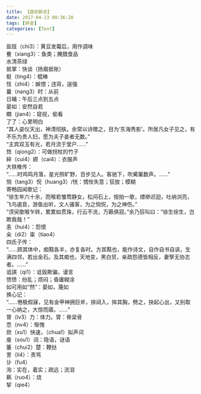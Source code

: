 ```yaml
---
title: 【虞初新志】
date: 2017-04-13 00:36:20
tags: [碎金]
categories: [Text]
---
```


<p dir="ltr"  >盐豉（chi3）：黄豆发霉后，用作调味<br />鲞（xiang3）：鱼类；腌腊食品<br />水清茶绿<br />抵掌：快谈（扬眉抵账）<br />梃（ting4）：棍棒<br />忮（zhi4）：嫉恨；违背，逞强<br />曩（nang3）时：从前<br />日晡：午后三点到五点<br />晏如：安然自若<br />瞷（jian4）：窥视，偷看<br />了了：心里明白<br />“其人姿仪天出，神清彻肤。余常以诗赠之，目为‘东海秀影’。所居凡女子见之，有不乐为贵人妇，愿为夫子妾者无数。”<br />“主宾双玉有光，若月流于堂户……”<br />筇（qiong2）：可做拐杖的竹子<br />綷（cui4）縩（cai4）：衣服声<br />大铁椎传：<br />“……时鸡鸣月落，星光照旷野，百步见人。客驰下，吹觱篥数声。……”<br />惝（tang3）怳（huang3）/恍：惆怅失意；狂放；模糊<br />寄畅园闻歌记：<br />“徐生年六十余，而喉若雏莺静女，松间石上，按拍一歌，缥缈迟迴，吐纳浏亮，飞鸟遏音，游鱼出听，文人骚客，为之惝怳，为之神伤。”<br />“须臾歌喉乍转，累累如贯珠，行云不流，万籁俱寂。”余乃狂叫曰：“徐生徐生，岂欺我哉！”<br />恚（hui4）：怨恨<br />籴（di2）粜（tiao4）<br />四氏子传：<br />“……顾其体中，痴黠各半，亦复各时。方其黠也，能作诗文，自作自书自讽，生满四邻，若出金石。及其痴也，天地变，黑白贸，亲疏怨德皆相反，妻孥无协志者。……”<br />诋諆（qi1）：诋毁欺骗，谩言<br />愦愦：纷乱；烦闷；昏庸糊涂<br />如可用如“然”：晏如，蔑如<br />换心记：<br />“……倦极假寐，见有金甲神拥巨斧，排闼入，摔其胸，劈之，抉起心出，又别取一心纳之，大惊而寤。……”<br />膂（lv3）力：体力。膂：脊梁骨<br />恧（nv4）：惭愧<br />欻（xu1）快速，（chua1）拟声词<br />廋（sou1）词：隐语，谜语<br />箠（chui2）楚：鞭挞<br />詈（li4）：责骂<br />讣（fu4）<br />洵：实在，着实；疏远；流泪<br />爇（ruo4）：烧<br />挈（qie4）</p>